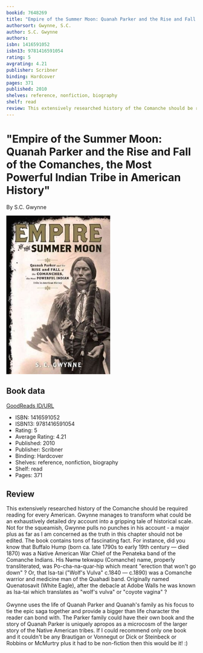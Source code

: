 ```yaml
---
bookid: 7648269
title: "Empire of the Summer Moon: Quanah Parker and the Rise and Fall of the Comanches, the Most Powerful Indian Tribe in American History"
authorsort: Gwynne, S.C.
author: S.C. Gwynne
authors: 
isbn: 1416591052
isbn13: 9781416591054
rating: 5
avgrating: 4.21
publisher: Scribner
binding: Hardcover
pages: 371
published: 2010
shelves: reference, nonfiction, biography
shelf: read
review: This extensively researched history of the Comanche should be required reading for every American. Gwynne manages to transform what could be an exhaustively detailed dry account into a gripping tale of historical scale. Not for the squeamish, Gwynne pulls no punches in his account - a major plus as far as I am concerned as the truth in this chapter should not be edited. The book contains tons of fascinating fact. For instance, did you know that Buffalo Hump (born ca. late 1790s to early 19th century — died 1870) was a Native American War Chief of the Penateka band of the Comanche Indians. His Nʉmʉ tekwapu (Comanche) name, properly transliterated, was Po-cha-na-quar-hip which meant "erection that won't go down" ? Or, that Isa-tai ("Wolf's Vulva" c.1840 — c.1890) was a Comanche warrior and medicine man of the Quahadi band. Originally named Quenatosavit (White Eagle), after the debacle at Adobe Walls he was known as Isa-tai which translates as "wolf's vulva" or "coyote vagina" ?<br/><br/>Gwynne uses the life of Quanah Parker and Quanah's family as his focus to tie the epic saga together and provide a bigger than life character the reader can bond with. The Parker family could have their own book and the story of Quanah Parker is uniquely apropos as a microcosm of the larger story of the Native American tribes. If I could recommend only one book and it couldn't be any Brautigan or Vonnegut or Dick or Steinbeck or Robbins or McMurtry plus it had to be non-fiction then this would be it! :)
---
```


# "Empire of the Summer Moon: Quanah Parker and the Rise and Fall of the Comanches, the Most Powerful Indian Tribe in American History"

By S.C. Gwynne

![](../../assets/bookcovers/1395176404l/7648269.jpg)

## Book data

[GoodReads ID/URL](https://www.goodreads.com/book/show/7648269)

- ISBN: 1416591052
- ISBN13: 9781416591054
- Rating: 5
- Average Rating: 4.21
- Published: 2010
- Publisher: Scribner
- Binding: Hardcover
- Shelves: reference, nonfiction, biography
- Shelf: read
- Pages: 371

## Review

This extensively researched history of the Comanche should be required reading for every American. Gwynne manages to transform what could be an exhaustively detailed dry account into a gripping tale of historical scale. Not for the squeamish, Gwynne pulls no punches in his account - a major plus as far as I am concerned as the truth in this chapter should not be edited. The book contains tons of fascinating fact. For instance, did you know that Buffalo Hump (born ca. late 1790s to early 19th century — died 1870) was a Native American War Chief of the Penateka band of the Comanche Indians. His Nʉmʉ tekwapu (Comanche) name, properly transliterated, was Po-cha-na-quar-hip which meant "erection that won't go down" ? Or, that Isa-tai ("Wolf's Vulva" c.1840 — c.1890) was a Comanche warrior and medicine man of the Quahadi band. Originally named Quenatosavit (White Eagle), after the debacle at Adobe Walls he was known as Isa-tai which translates as "wolf's vulva" or "coyote vagina" ?<br/><br/>Gwynne uses the life of Quanah Parker and Quanah's family as his focus to tie the epic saga together and provide a bigger than life character the reader can bond with. The Parker family could have their own book and the story of Quanah Parker is uniquely apropos as a microcosm of the larger story of the Native American tribes. If I could recommend only one book and it couldn't be any Brautigan or Vonnegut or Dick or Steinbeck or Robbins or McMurtry plus it had to be non-fiction then this would be it! :)


